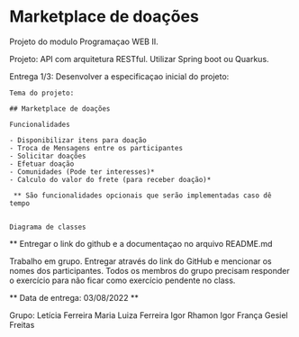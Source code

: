 # Marketplace de doações



Projeto do modulo Programaçao WEB II.

Projeto: API com arquitetura RESTful. Utilizar Spring boot ou Quarkus.

Entrega 1/3: Desenvolver a especificaçao inicial do projeto:

    Tema do projeto:
    
    ## Marketplace de doações
    
    Funcionalidades
    
    - Disponibilizar itens para doação
    - Troca de Mensagens entre os participantes
    - Solicitar doações
    - Efetuar doação
    - Comunidades (Pode ter interesses)*
    - Calculo do valor do frete (para receber doação)*
     
     ** São funcionalidades opcionais que serão implementadas caso dê tempo

    
    Diagrama de classes

** Entregar o link do github e a documentaçao no arquivo README.md

Trabalho em grupo. Entregar através do link do GitHub e mencionar os nomes dos participantes. Todos os membros do grupo precisam responder o exercício para não ficar como exercício pendente no class.

** Data de entrega: 03/08/2022 **

Grupo:
Letícia Ferreira
Maria Luiza Ferreira 
Igor Rhamon
Igor França
Gesiel Freitas


